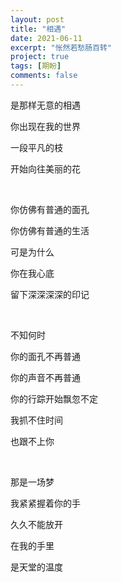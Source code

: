```yaml
---
layout: post
title: "相遇"
date: 2021-06-11
excerpt: "怅然若愁肠百转"
project: true
tags: [期盼]
comments: false
---
```



是那样无意的相遇      

你出现在我的世界      

一段平凡的枝      

开始向往美丽的花      

<br />     

你仿佛有普通的面孔      

你仿佛有普通的生活      

可是为什么      

你在我心底      

留下深深深深的印记      

<br />     

不知何时      

你的面孔不再普通      

你的声音不再普通      

你的行踪开始飘忽不定      

我抓不住时间      

也跟不上你      

<br />     

那是一场梦      

我紧紧握着你的手      

久久不能放开      

在我的手里      

是天堂的温度
